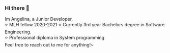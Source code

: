 ### Hi there 👋
Im Angelina, a Junior Developer.  
:star: MLH fellow 2020-2021
:star: Currently 3rd year Bachelors degree in Software Engineering.  
:star: Professional diploma in System programming  
Feel free to reach out to me for anything!~

<!--
**angelinag/angelinag** is a ✨ _special_ ✨ repository because its `README.md` (this file) appears on your GitHub profile.

Here are some ideas to get you started:

- 🔭 I’m currently working on ...
- 🌱 I’m currently learning ...
- 👯 I’m looking to collaborate on ...
- 🤔 I’m looking for help with ...
- 💬 Ask me about ...
- 📫 How to reach me: ...
- 😄 Pronouns: ...
- ⚡ Fun fact: ...
-->
